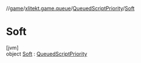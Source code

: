 //[game](../../../../index.md)/[xlitekt.game.queue](../../index.md)/[QueuedScriptPriority](../index.md)/[Soft](index.md)

# Soft

[jvm]\
object [Soft](index.md) : [QueuedScriptPriority](../index.md)
